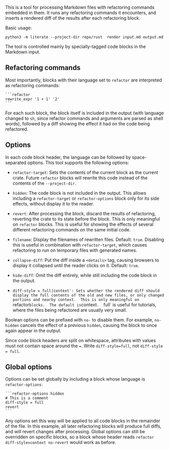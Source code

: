 This is a tool for processing Markdown files with refactoring commands embedded
in them.  It runs any refactoring commands it encounters, and inserts a
rendered diff of the results after each refactoring block.

Basic usage:

    python3 -m literate --project-dir repo/rust  render input.md output.md


The tool is controlled mainly by specially-tagged code blocks in the Markdown
input.

## Refactoring commands

Most importantly, blocks with their language set to `refactor` are interpreted
as refactoring commands:

    ```refactor
    rewrite_expr '1 + 1' '2'
    ```

For each such block, the block itself is included in the output (with language
changed to `sh`, since refactor commands and arguments are parsed as shell
words), followed by a diff showing the effect it had on the code being
refactored.


## Options

In each code block header, the language can be followed by space-separated
options.  This tool supports the following options:

 * `refactor-target`: Sets the contents of the current block as the current
   crate.  Future `refactor` blocks will rewrite this code instead of the
   contents of the `--project-dir`.

 * `hidden`: The code block is not included in the output.  This allows
   including a `refactor-target` or `refactor-options` block only for its side
   effects, without display it to the reader.

 * `revert`: After processing the block, discard the results of refactoring,
   reverting the crate to its state before the block.  This is only meaningful
   on `refactor` blocks.  This is useful for showing the effects of several
   different refactoring commands on the same initial code.

 * `filename`: Display the filenames of rewritten files.  Default: `true`.
   Disabling this is useful in combination with `refactor-target`, which causes
   refactoring to run on temporary files with generated names.

 * `collapse-diff`: Put the diff inside a `<details>` tag, causing browsers to
   display it collapsed until the reader clicks on it.  Default: `true`.

 * `hide-diff`: Omit the diff entirely, while still including the code block in
   the output.

 * `diff-style = full|context': Sets whether the rendered diff should display
   the full contents of the old and new files, or only changed portions and
   nearby context.  This is only meaningful on `refactor` blocks.  The default
   is `context`.  `full` is useful for tutorials, where the files being
   refactored are usually very small.

Boolean options can be prefixed with `no-` to disable them.  For example,
`no-hidden` cancels the effect of a previous `hidden`, causing the block to
once again appear in the output.

Since code block headers are split on whitespace, attributes with values must
not contain space around the `=`.  Write `diff-style=full`, not `diff-style =
full`.

## Global options

Options can be set globally by including a block whose language is
`refactor-options`:

    ```refactor-options hidden
    # This is a comment
    diff-style = full
    revert
    ```

Any options set this way will be applied to all code blocks in the remainder of
the file.  In this example, all later refactoring blocks will produce full
diffs, and will revert changes after processing.  Global options can still be
overridden on specific blocks, so a block whose header reads `refactor
diff-style=context no-revert` would work as before.
